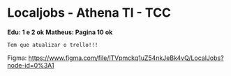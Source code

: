 # Localjobs - Athena TI - TCC

**Edu: 1 e 2 ok**
**Matheus: Pagina 10 ok**




```
Tem que atualizar o trello!!!
```


Figma: https://www.figma.com/file/lTVpmckq1uZ54nkJeBk4vQ/LocalJobs?node-id=0%3A1
